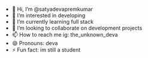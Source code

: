 - 👋 Hi, I’m @satyadevapremkumar
- 👀 I’m interested in developing
- 🌱 I’m currently learning full stack
- 💞️ I’m looking to collaborate on development projects
- 📫 How to reach me ig: the_unknown_deva
- 😄 Pronouns: deva
- ⚡ Fun fact: im still a student

<!---
satyadevapremkumar/satyadevapremkumar is a ✨ special ✨ repository because its `README.md` (this file) appears on your GitHub profile.
You can click the Preview link to take a look at your changes.
--->
